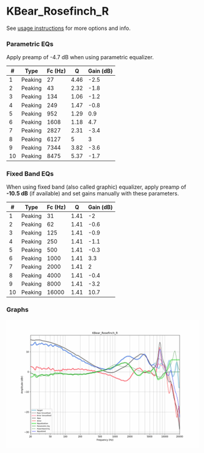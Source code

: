 # KBear_Rosefinch_R
See [usage instructions](https://github.com/jaakkopasanen/AutoEq#usage) for more options and info.

### Parametric EQs
Apply preamp of -4.7 dB when using parametric equalizer.

|   # | Type    |   Fc (Hz) |    Q |   Gain (dB) |
|-----|---------|-----------|------|-------------|
|   1 | Peaking |        27 | 4.46 |        -2.5 |
|   2 | Peaking |        43 | 2.32 |        -1.8 |
|   3 | Peaking |       134 | 1.06 |        -1.2 |
|   4 | Peaking |       249 | 1.47 |        -0.8 |
|   5 | Peaking |       952 | 1.29 |         0.9 |
|   6 | Peaking |      1608 | 1.18 |         4.7 |
|   7 | Peaking |      2827 | 2.31 |        -3.4 |
|   8 | Peaking |      6127 | 5    |         3   |
|   9 | Peaking |      7344 | 3.82 |        -3.6 |
|  10 | Peaking |      8475 | 5.37 |        -1.7 |

### Fixed Band EQs
When using fixed band (also called graphic) equalizer, apply preamp of **-10.5 dB** (if available) and set gains manually with these parameters.

|   # | Type    |   Fc (Hz) |    Q |   Gain (dB) |
|-----|---------|-----------|------|-------------|
|   1 | Peaking |        31 | 1.41 |        -2   |
|   2 | Peaking |        62 | 1.41 |        -0.6 |
|   3 | Peaking |       125 | 1.41 |        -0.9 |
|   4 | Peaking |       250 | 1.41 |        -1.1 |
|   5 | Peaking |       500 | 1.41 |        -0.3 |
|   6 | Peaking |      1000 | 1.41 |         3.3 |
|   7 | Peaking |      2000 | 1.41 |         2   |
|   8 | Peaking |      4000 | 1.41 |        -0.4 |
|   9 | Peaking |      8000 | 1.41 |        -3.2 |
|  10 | Peaking |     16000 | 1.41 |        10.7 |

### Graphs
![](./KBear_Rosefinch_R.png)
